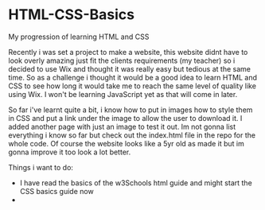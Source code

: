 # HTML-CSS-Basics
My progression of learning HTML and CSS

Recently i was set a project to make a website, this website didnt have to look overly amazing just fit the clients requirements (my teacher) so i decided to use Wix and thought it was really easy but tedious at the same time. So as a challenge i thought it would be a good idea to learn HTML and CSS to see how long it would take me to reach the same level of quality like using Wix. I won't be learning JavaScript yet as that will come in later.

So far i've learnt quite a bit, i know how to put in images how to style them in CSS and put a link under the image to allow the user to download it. I added another page with just an image to test it out. Im not gonna list everything i know so far but check out the index.html file in the repo for the whole code. Of course the website looks like a 5yr old as made it but im gonna improve it too look a lot better.

Things i want to do:
- I have read the basics of the w3Schools html guide and might start the CSS basics guide now
- 


